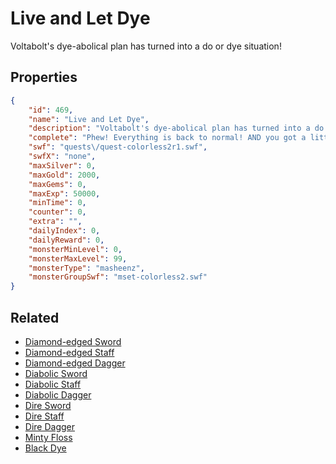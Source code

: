 # Live and Let Dye

Voltabolt's dye-abolical plan has turned into a do or dye situation!

## Properties

```json
{
    "id": 469,
    "name": "Live and Let Dye",
    "description": "Voltabolt's dye-abolical plan has turned into a do or dye situation!",
    "complete": "Phew! Everything is back to normal! AND you got a little Rummage monster as a pet!",
    "swf": "quests\/quest-colorless2r1.swf",
    "swfX": "none",
    "maxSilver": 0,
    "maxGold": 2000,
    "maxGems": 0,
    "maxExp": 50000,
    "minTime": 0,
    "counter": 0,
    "extra": "",
    "dailyIndex": 0,
    "dailyReward": 0,
    "monsterMinLevel": 0,
    "monsterMaxLevel": 99,
    "monsterType": "masheenz",
    "monsterGroupSwf": "mset-colorless2.swf"
}
```

## Related

- [Diamond-edged Sword](../items/2699-diamond-edged-sword.md)
- [Diamond-edged Staff](../items/2700-diamond-edged-staff.md)
- [Diamond-edged Dagger](../items/2701-diamond-edged-dagger.md)
- [Diabolic Sword](../items/2702-diabolic-sword.md)
- [Diabolic Staff](../items/2703-diabolic-staff.md)
- [Diabolic Dagger](../items/2704-diabolic-dagger.md)
- [Dire Sword](../items/2705-dire-sword.md)
- [Dire Staff](../items/2706-dire-staff.md)
- [Dire Dagger](../items/2707-dire-dagger.md)
- [Minty Floss](../items/2712-minty-floss.md)
- [Black Dye](../items/2713-black-dye.md)

